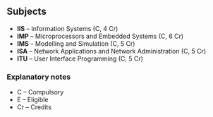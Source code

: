 ## Subjects

- **IIS** – Information Systems (C, 4 Cr)
- **IMP** – Microprocessors and Embedded Systems (C, 6 Cr)
- **IMS** – Modelling and Simulation (C, 5 Cr)
- **ISA** – Network Applications and Network Administration	 (C, 5 Cr)
- **ITU** – User Interface Programming (C, 5 Cr)

### Explanatory notes
- C – Compulsory
- E – Eligible
- Cr – Credits
